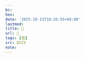 ```yaml
---
bc:
hex:
date: '2025-10-13T10:26:55+08:00'
lastmod:
title: 􀶝
url: 􀶝
tags: [皂]
src: DCCV
note:
---
```


